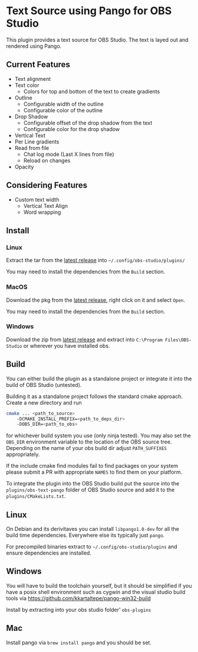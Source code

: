 Text Source using Pango for OBS Studio
======================================

This plugin provides a text source for OBS Studio. The text is layed out
and rendered using Pango.

Current Features
----------------

* Text alignment
* Text color
  * Colors for top and bottom of the text to create gradients
* Outline
  * Configurable width of the outline
  * Configurable color of the outline
* Drop Shadow
  * Configurable offset of the drop shadow from the text
  * Configurable color for the drop shadow
* Vertical Text
* Per Line gradients
* Read from file
  * Chat log mode (Last X lines from file)
  * Reload on changes
* Opacity

Considering Features
----------------
* Custom text width
  * Vertical Text Align
  * Word wrapping

Install
-------

### Linux
Extract the tar from the [latest release](https://github.com/kkartaltepe/obs-text-pango/releases) into `~/.config/obs-studio/plugins/`

You may need to install the dependencies from the `Build` section.

### MacOS
Download the pkg from the [latest release](https://github.com/kkartaltepe/obs-text-pango/releases), right click on it and select `Open`.

You may need to install the dependencies from the `Build` section.

### Windows
Download the zip from [latest release](https://github.com/kkartaltepe/obs-text-pango/releases) and extract into `C:\Program Files\OBS-Studio` or wherever you have installed obs.


Build
-----

You can either build the plugin as a standalone project or integrate it
into the build of OBS Studio (untested).

Building it as a standalone project follows the standard cmake approach.
Create a new directory and run 
```bash
cmake ... <path_to_source>
	-DCMAKE_INSTALL_PREFIX=<path_to_deps_dir>
	-DOBS_DIR=<path_to_obs>
```
for whichever build system you use (only ninja tested). You may also set
the `OBS_DIR` environment variable to the location of the OBS source tree.
Depending on the name of your obs build dir adjust `PATH_SUFFIXES`
appropriately.

If the include cmake find modules fail to find packages on your system
please submit a PR with appropriate `NAMES` to find them on your platform.

To integrate the plugin into the OBS Studio build put the source into
the `plugins/obs-text-pango` folder of OBS Studio source and add it to the
`plugins/CMakeLists.txt`.

Linux
-----
On Debian and its derivitaves you can install `libpango1.0-dev` for all the build time dependencies. Everywhere else its typically just `pango`.

For precompiled binaries extract to `~/.config/obs-studio/plugins` and ensure dependencies are installed.

Windows
-----
You will have to build the toolchain yourself, but it should be simplified if you have a posix shell environment such as cygwin and the visual studio build tools via https://github.com/kkartaltepe/pango-win32-build

Install by extracting into your obs studio folder' `obs-plugins`

Mac
-----
Install pango via `brew install pango` and you should be set.
